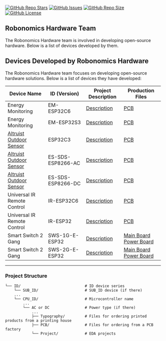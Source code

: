 <a href="https://github.com/airalab/hardware" style="vertical-align: inherit;" target="_blank"><img src="https://img.shields.io/github/stars/airalab/hardware" alt="GitHub Repo Stars" class="not-medium-zoom-image" style="display: inline; vertical-align: inherit;" /></a>&nbsp;<a href="https://github.com/airalab/hardware/issues" style="vertical-align: inherit;" target="_blank"><img src="https://img.shields.io/github/issues/airalab/hardware" alt="GitHub Issues" class="not-medium-zoom-image" style="display: inline; vertical-align: inherit;" /></a>&nbsp;<a href="https://github.com/airalab/hardware" style="vertical-align: inherit;" target="_blank"><img src="https://img.shields.io/github/repo-size/airalab/hardware" alt="GitHub Repo Size" class="not-medium-zoom-image" style="display: inline; vertical-align: inherit;" /></a>&nbsp;<a href="https://github.com/airalab/hardware/blob/main/LICENSE" style="vertical-align: inherit;" target="_blank"><img src="https://img.shields.io/github/license/airalab/hardware" alt="GitHub License" class="not-medium-zoom-image" style="display: inline; vertical-align: inherit;" /></a>

## Robonomics Hardware Team

The Robonomics Hardware team is involved in developing open-source hardware. Below is a list of devices developed by them.

## Devices Developed by Robonomics Hardware

The Robonomics Hardware team focuses on developing open-source hardware solutions. Below is a list of devices they have developed:

| Device Name | ID (Version) | Project Description | Production Files |
|-------------|--------------|---------------------|------------------|
| Energy Monitoring | EM-ESP32C6 | [Description](/EM/ESP32C6/README.md) | [PCB](/EM/ESP32C6/PCB/README.md) |
| Energy Monitoring | EM-ESP32S3 | [Description](/EM/ESP32S3/README.md) | [PCB](/EM/ESP32S3/PCB/README.md) |
| [Altruist Outdoor Sensor](/Altruist/README.md) | ESP32C3 | [Description](/Altruist/ESP32C3/README.md) | [PCB](/Altruist/ESP32C3/PCB/README.md) |
| [Altruist Outdoor Sensor](/Altruist/README.md) | ES-SDS-ESP8266-AC | [Description](/Altruist/ESP8266/AC/README.md) | [PCB](/Altruist/ESP8266/AC/PCB/README.md) |
| [Altruist Outdoor Sensor](/Altruist/README.md) | ES-SDS-ESP8266-DC | [Description](/Altruist/ESP8266/DC/README.md) | [PCB](/Altruist/ESP8266/DC/PCB/README.md) |
| Universal IR Remote Control | IR-ESP32C6 | [Description](/IR/ESP32C6/README.md) | [PCB](/IR/ESP32C6/PCB/README.md) |
| Universal IR Remote Control | IR-ESP32 | [Description](/IR/ESP32/README.md) | [PCB](/IR/ESP32/PCB/README.md) |
| Smart Switch 2 Gang | SWS-1G-E-ESP32 | [Description](/SWS/1G-E/ESP32/README.md) | [Main Board](/SWS/1G-E/ESP32/PCB/Main_board/README.md) [Power Board](/SWS/2G-E/ESP32/PCB/Power_board/README.md) |
| Smart Switch 2 Gang | SWS-2G-E-ESP32 | [Description](/SWS/2G-E/ESP32/README.md) | [Main Board](/SWS/2G-E/ESP32/PCB/Main_board/README.md) [Power Board](/SWS/2G-E/ESP32/PCB/Power_board/README.md) |

---

### Project Structure

```plaintext
└── ID/                             # ID device series
    └── SUB_ID/                     # SUB_ID device (if there) 
    ...
    └── CPU_ID/                     # Microcontroller name
        ...
        └── AC or DC                # Power type (if there)
            ...
            ├── Typography/         # Files for ordering printed products from a printing house
            ├── PCB/                # Files for ordering from a PCB factory
            └── Project/            # EDA projects
```
